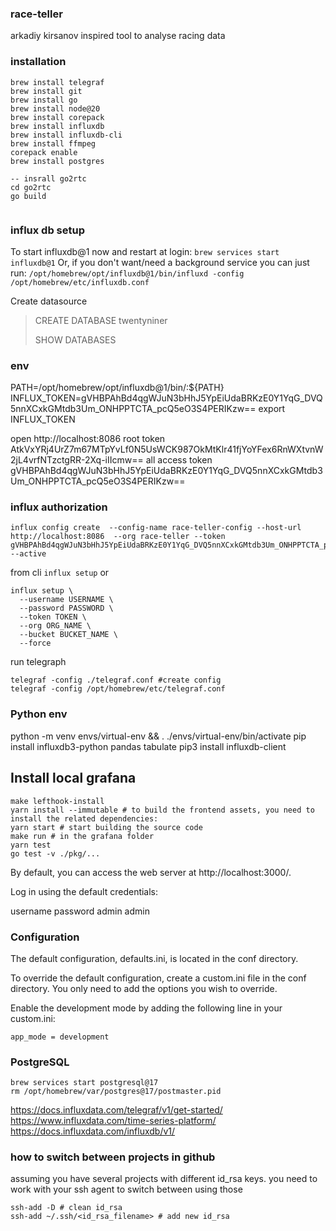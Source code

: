 

### race-teller
arkadiy kirsanov inspired tool to analyse racing data 

### installation
```brew update
brew install telegraf
brew install git
brew install go
brew install node@20
brew install corepack
brew install influxdb
brew install influxdb-cli
brew install ffmpeg
corepack enable
brew install postgres

-- insrall go2rtc
cd go2rtc
go build


```
### influx db setup
To start influxdb@1 now and restart at login:
  ```brew services start influxdb@1```
Or, if you don't want/need a background service you can just run:
  ```/opt/homebrew/opt/influxdb@1/bin/influxd -config /opt/homebrew/etc/influxdb.conf```

Create datasource
> CREATE DATABASE twentyniner 
> 
> SHOW DATABASES


### env
PATH=/opt/homebrew/opt/influxdb@1/bin/:${PATH}
INFLUX_TOKEN=gVHBPAhBd4qgWJuN3bHhJ5YpEiUdaBRKzE0Y1YqG_DVQ5nnXCxkGMtdb3Um_ONHPPTCTA_pcQ5eO3S4PERIKzw==
export INFLUX_TOKEN

open http://localhost:8086
root token AtkVxYRj4UrZ7m67MTpYvLf0N5UsWCK987OkMtKlr41fjYoYFex6RnWXtvnW2jL4vrfNTzctgRR-2Xq-iIIcmw==
all access token gVHBPAhBd4qgWJuN3bHhJ5YpEiUdaBRKzE0Y1YqG_DVQ5nnXCxkGMtdb3Um_ONHPPTCTA_pcQ5eO3S4PERIKzw==

### influx authorization

```angular2html
influx config create  --config-name race-teller-config --host-url http://localhost:8086  --org race-teller --token gVHBPAhBd4qgWJuN3bHhJ5YpEiUdaBRKzE0Y1YqG_DVQ5nnXCxkGMtdb3Um_ONHPPTCTA_pcQ5eO3S4PERIKzw== --active
```


from cli
```influx setup```
or
```angular2html
influx setup \
  --username USERNAME \
  --password PASSWORD \
  --token TOKEN \
  --org ORG_NAME \
  --bucket BUCKET_NAME \
  --force
```

run telegraph

```angular2html
telegraf -config ./telegraf.conf #create config
telegraf -config /opt/homebrew/etc/telegraf.conf
```

### Python env

python -m venv envs/virtual-env && . ./envs/virtual-env/bin/activate
pip install influxdb3-python pandas tabulate pip3 install influxdb-client


## Install local grafana
```
make lefthook-install
yarn install --immutable # to build the frontend assets, you need to install the related dependencies:
yarn start # start building the source code
make run # in the grafana folder
yarn test
go test -v ./pkg/...
```

By default, you can access the web server at http://localhost:3000/.

Log in using the default credentials:

username	password
admin	admin

### Configuration
The default configuration, defaults.ini, is located in the conf directory.

To override the default configuration, create a custom.ini file in the conf directory. You only need to add the options you wish to override.

Enable the development mode by adding the following line in your custom.ini:
```
app_mode = development
```


### PostgreSQL

```
brew services start postgresql@17
rm /opt/homebrew/var/postgres@17/postmaster.pid

```


https://docs.influxdata.com/telegraf/v1/get-started/
https://www.influxdata.com/time-series-platform/
https://docs.influxdata.com/influxdb/v1/


### how to switch between projects in github
assuming you have several projects with different id_rsa keys. you need to work with your ssh agent to switch between using those
```
ssh-add -D # clean id_rsa
ssh-add ~/.ssh/<id_rsa_filename> # add new id_rsa 
```

[//]: # (geomap know how)
[//]: # (https://community.grafana.com/t/grafana-geomap-route/106009/6)

[//]: # (https://community.grafana.com/t/synchronizing-cursor-movement-in-grafanas-time-series-panel-with-custom-panel-events/116891)
[//]: # (https://grafana.com/developers/plugin-tools/tutorials/build-a-panel-plugin)

[//]: # (start app:  telegraf --config telegraf_processed.conf --once && yarn start --verbose &&  make run)

[//]: # (-1 - оверштаг, 1 - фордевинд, 0 - без поворота)